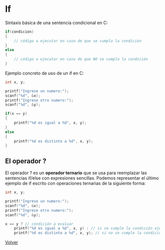 # If

Sintaxis básica de una sentencia condicional en C:

```c
if(condicion)
{
    // código a ejecutar en caso de que se cumpla la condición
}
else
{
    // código a ejecutar en caso de que NO se cumpla la condición
}
```

Ejemplo concreto de uso de un if en C:

```c
int x, y;

printf("Ingrese un numero:");
scanf("%d", &x);
printf("Ingrese otro numero:");
scanf("%d", &y);

if(x == y)
{
    printf("%d es igual a %d", x, y);
}
else
{
    printf("%d es distinto a %d", x, y);    
}
```

## El operador ?

El operador ? es un **operador ternario** que se usa para reemplazar las sentencias if/else con expresiones sencillas.
Podemos representar el último ejemplo de if escrito con operaciones ternarias de la siguiente forma:

```c
int x, y;

printf("Ingrese un numero:");
scanf("%d", &x);
printf("Ingrese otro numero:");
scanf("%d", &y);

x == y ? // condición a evaluar
    printf("%d es igual a %d", x, y) : // si se cumple la condición ejecuta lo que se encuentra entre ? y :
    printf("%d es distinto a %d", x, y); // si no se cumple la condición ejecuta lo que se encuentra entre : y ;
```

[Volver](/README.md)
